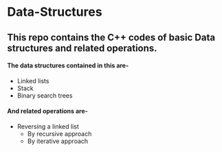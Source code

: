 # Data-Structures
## This repo contains the C++ codes of basic **Data structures** and related operations.

#### The data structures contained in this are-
  * Linked lists
  * Stack
  * Binary search trees
      
#### And related operations are-
  *  Reversing a linked list 
      * By recursive approach
      * By iterative approach
